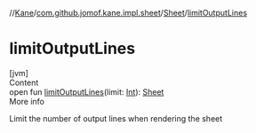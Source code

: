 //[Kane](../../index.md)/[com.github.jomof.kane.impl.sheet](../index.md)/[Sheet](index.md)/[limitOutputLines](limit-output-lines.md)



# limitOutputLines  
[jvm]  
Content  
open fun [limitOutputLines](limit-output-lines.md)(limit: [Int](https://kotlinlang.org/api/latest/jvm/stdlib/kotlin/-int/index.html)): [Sheet](index.md)  
More info  


Limit the number of output lines when rendering the sheet

  



